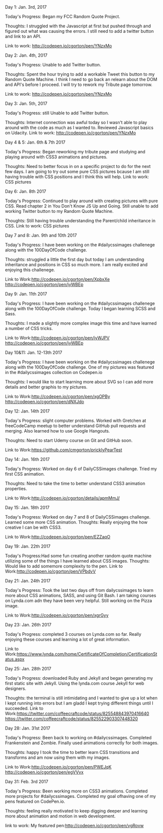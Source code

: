 Day 1: Jan. 3rd, 2017

Today's Progress: Began my FCC Random Quote Project.

Thoughts: I struggled with the Javascript at first but pushed through and figured out what was causing the errors. I still need to add a twitter button and link to an API.

Link to work: http://codepen.io/cgorton/pen/YNzxMo

Day 2: Jan. 4th, 2017

Today's Progress: Unable to add Twitter button.

Thoughts: Spent the hour trying to add a workable Tweet this button to my Random Quote Machine. I think I need to go back an relearn about the DOM and API's before I proceed. I will try to rework my Tribute page tomorrow.

Link to work: http://codepen.io/cgorton/pen/YNzxMo

Day 3: Jan. 5th, 2017

Today's Progress: still Unable to add Twitter button.

Thoughts: Internet connection was awful today so I wasn't able to play around with the code as much as I wanted to. Reviewed Javascript basics on Udacity. Link to work: http://codepen.io/cgorton/pen/YNzxMo

Day 4 & 5: Jan. 6th & 7th 2017

Today's Progress: Began reworking my tribute page and studying and playing around with CSS3 animations and pictures.

Thoughts: Need to better focus in on a specific project to do for the next few days. I am going to try out some pure CSS pictures bcause I am still having trouble with CSS positions and I think this will help. Link to work: CSS pictures

Day 6: Jan. 8th 2017

Today's Progress: Continued to play around with creating pictures with pure CSS. Read chapter 2 in You Don't Know JS Up and Going. Still unable to add working Twitter button to my Random Quote Machine.

Thoughts: Still having trouble understanding the Parent/child inheritance in CSS. Link to work: CSS pictures

Day 7 and 8: Jan. 9th and 10th 2017

Today's Progress: 
I have been working on the #dailycssimages challenege along with the 100DayOfCode challenge.

Thoughts: struggled a little the first day but today I am understanding inheritance and positions in CSS so much more. I am really excited and enjoying this challenege.

Link to Work:http://codepen.io/cgorton/pen/XpbxXe
http://codepen.io/cgorton/pen/jyWBEp

Day 9: Jan. 11th 2017

Today's Progress: 
I have been working on the #dailycssimages challenege along with the 100DayOfCode challenge.
Today I began learning SCSS and Sass. 

Thoughts: 
I made a slightly more complex image this time and have learned a number of CSS tricks.

Link to Work:http://codepen.io/cgorton/pen/jyWJPV
http://codepen.io/cgorton/pen/jyWBEp

Day 10&11: Jan. 12-13th 2017

Today's Progress: I have been working on the #dailycssimages challenege along with the 100DayOfCode challenge. One of my pictures was featured in the #dailycssimages collection on Codepen.io

Thoughts: I would like to start learning more about SVG so I can add more details and better graphis to my pictures.

Link to Work:http://codepen.io/cgorton/pen/xgOPBy http://codepen.io/cgorton/pen/dNXJdo

Day 12: Jan. 14th 2017

Today's Progress: slight computer problems. Worked with Gretchen at freeCodeCamp meetup to better understand GitHub pull requests and merging. Also learned how to use Google Hangouts.

Thoughts: Need to start Udemy course on Git and GitHub soon.

Link to Work:https://github.com/cmgorton/pricklyPearTest

Day 14: Jan. 16th 2017

Today's Progress: Worked on day 6 of DailyCSSimages challenge. Tried my first CSS animation. 

Thoughts: Need to take the time to better understand CSS3 animation properties.

Link to Work:http://codepen.io/cgorton/details/apmMmJ/

Day 15: Jan. 18th 2017

Today's Progress: Worked on day 7 and 8 of DailyCSSimages challenge. Learned some more CSS animation. 
Thoughts: Really enjoying the how creative I can be with CSS3.

Link to Work:http://codepen.io/cgorton/pen/EZZaqO

Day 19: Jan. 22th 2017

Today's Progress:Had some fun creating another random quote machine utilizing some of the things I have learned about CSS images.
Thoughts: Would like to add somemore complexity to the pen.
Link to Work:http://codepen.io/cgorton/pen/VPbdvV

Day 21: Jan. 24th 2017

Today's Progress: Took the last two days off from dailycssimages to learn more about CSS animations, SASS, and using Git Bash. I am taking courses on Lynda.com adn they have been very helpful. Still working on the Pizza image.

Link to Work:http://codepen.io/cgorton/pen/xgrGyy

Day 23: Jan. 26th 2017

Today's Progress: completed 3 courses on Lynda.com so far. Really enjoying these courses and learning a lot of great information.

Link to Work:https://www.lynda.com/home/CertificateOfCompletion/CertificationStatus.aspx

Day 25: Jan. 28th 2017

Today's Progress: downloaded Ruby and Jekyll and began generating my first static site with Jekyll. Using the lynda.com course Jekyll for web designers.

Thoughts: the terminal is still intimidating and I wanted to give up a lot when I kept running into errors but I am gladd I kept trying different things until I succeeded. 
Link to Work:https://twitter.com/coffeecraftcode/status/825548843970416640
https://twitter.com/coffeecraftcode/status/825522903307448320

Day 28: Jan. 31st 2017

Today's Progress: Been back to working on #dailycssimages. Completed Frankenstein and Zombie. Finally used animations correctly for both images. 

Thoughts: happy I took the time to better learn CSS transitions and transforms and am now using them with my images. 

Link to Work:http://codepen.io/cgorton/pen/PWEJqK
http://codepen.io/cgorton/pen/egVVvx

Day 31: Feb. 3rd 2017

Today's Progress: Been working more on CSS3 animations. Completed more projects for #dailycssimages. Completed my goal ofhaving one of my pens featured on CodePen.io.

Thoughts: feeling really motivated to keep digging deeper and learning more about animation and motion in web development.

link to work: My featured pen:http://codepen.io/cgorton/pen/vgRovw




